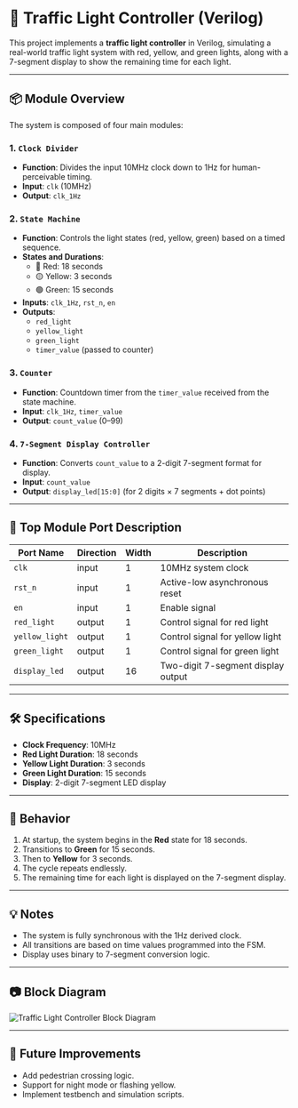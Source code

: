 # 🚦 Traffic Light Controller (Verilog)

This project implements a **traffic light controller** in Verilog, simulating a real-world traffic light system with red, yellow, and green lights, along with a 7-segment display to show the remaining time for each light.

---

## 📦 Module Overview

The system is composed of four main modules:

### 1. `Clock Divider`
- **Function**: Divides the input 10MHz clock down to 1Hz for human-perceivable timing.
- **Input**: `clk` (10MHz)
- **Output**: `clk_1Hz`

### 2. `State Machine`
- **Function**: Controls the light states (red, yellow, green) based on a timed sequence.
- **States and Durations**:
  - 🔴 Red: 18 seconds
  - 🟡 Yellow: 3 seconds
  - 🟢 Green: 15 seconds
- **Inputs**: `clk_1Hz`, `rst_n`, `en`
- **Outputs**:
  - `red_light`
  - `yellow_light`
  - `green_light`
  - `timer_value` (passed to counter)

### 3. `Counter`
- **Function**: Countdown timer from the `timer_value` received from the state machine.
- **Input**: `clk_1Hz`, `timer_value`
- **Output**: `count_value` (0–99)

### 4. `7-Segment Display Controller`
- **Function**: Converts `count_value` to a 2-digit 7-segment format for display.
- **Input**: `count_value`
- **Output**: `display_led[15:0]` (for 2 digits × 7 segments + dot points)

---

## 📐 Top Module Port Description

| Port Name     | Direction | Width | Description                           |
|---------------|-----------|--------|---------------------------------------|
| `clk`         | input     | 1      | 10MHz system clock                    |
| `rst_n`       | input     | 1      | Active-low asynchronous reset         |
| `en`          | input     | 1      | Enable signal                         |
| `red_light`   | output    | 1      | Control signal for red light          |
| `yellow_light`| output    | 1      | Control signal for yellow light       |
| `green_light` | output    | 1      | Control signal for green light        |
| `display_led` | output    | 16     | Two-digit 7-segment display output    |

---

## 🛠️ Specifications

- **Clock Frequency**: 10MHz
- **Red Light Duration**: 18 seconds  
- **Yellow Light Duration**: 3 seconds  
- **Green Light Duration**: 15 seconds  
- **Display**: 2-digit 7-segment LED display

---

## 🧠 Behavior

1. At startup, the system begins in the **Red** state for 18 seconds.
2. Transitions to **Green** for 15 seconds.
3. Then to **Yellow** for 3 seconds.
4. The cycle repeats endlessly.
5. The remaining time for each light is displayed on the 7-segment display.

---

## 💡 Notes

- The system is fully synchronous with the 1Hz derived clock.
- All transitions are based on time values programmed into the FSM.
- Display uses binary to 7-segment conversion logic.

---

## 📷 Block Diagram

![Traffic Light Controller Block Diagram](<insert image path or leave blank>)

---

## 🔁 Future Improvements
- Add pedestrian crossing logic.
- Support for night mode or flashing yellow.
- Implement testbench and simulation scripts.

